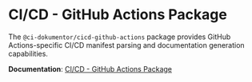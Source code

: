 # CI/CD - GitHub Actions Package

The `@ci-dokumentor/cicd-github-actions` package provides GitHub Actions-specific CI/CD manifest parsing and documentation generation capabilities.

**Documentation**: [CI/CD - GitHub Actions Package](../../docs/content/packages/cicd-github-actions.md)
